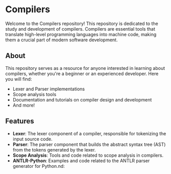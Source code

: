 # Compilers

Welcome to the Compilers repository! This repository is dedicated to the study and development of compilers. Compilers are essential tools that translate high-level programming languages into machine code, making them a crucial part of modern software development.

## About

This repository serves as a resource for anyone interested in learning about compilers, whether you're a beginner or an experienced developer. Here you will find:

- Lexer and Parser implementations
- Scope analysis tools
- Documentation and tutorials on compiler design and development
- And more!

## Features

- **Lexer**: The lexer component of a compiler, responsible for tokenizing the input source code.
- **Parser**: The parser component that builds the abstract syntax tree (AST) from the tokens generated by the lexer.
- **Scope Analysis**: Tools and code related to scope analysis in compilers.
- **ANTLR-Python**: Examples and code related to the ANTLR parser generator for Python.nd:

